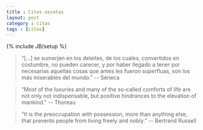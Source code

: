 ```yaml
---
title : Citas ascetas
layout: post
category : citas
tags : [citas]
---
```

{% include JB/setup %}

> “[...] se sumerjen en los deleites, de los cuales, convertidos en costumbre, no pueden carecer, y por haber llegado a tener por necesarias aquellas cosas que antes les fueron superfluas, son los más miserables del mundo.” -- Séneca

> “Most of the luxuries and many of the so-called comforts of life are not only not indispensable, but positive hindrances to the elevation of mankind.” -- Thoreau

> “It is the preoccupation with possession, more than anything else, that prevents people from living freely and nobly.” -- Bertrand Russell
